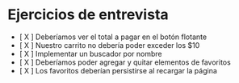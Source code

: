 # Ejercicios de entrevista

- [ X ] Deberíamos ver el total a pagar en el botón flotante
- [ X ] Nuestro carrito no debería poder exceder los $10
- [ X ] Implementar un buscador por nombre
- [ X ] Deberíamos poder agregar y quitar elementos de favoritos
- [ X ] Los favoritos deberían persistirse al recargar la página
